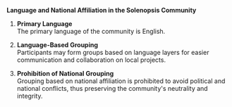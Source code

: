 **Language and National Affiliation in the Solenopsis Community**

1. **Primary Language**  
   The primary language of the community is English.

2. **Language-Based Grouping**  
   Participants may form groups based on language layers for easier communication and collaboration on local projects.

3. **Prohibition of National Grouping**  
   Grouping based on national affiliation is prohibited to avoid political and national conflicts, thus preserving the community's neutrality and integrity.